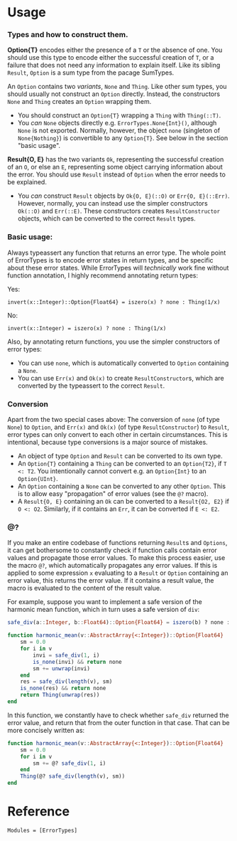 # Usage

### Types and how to construct them.
__Option{T}__ encodes either the presence of a `T` or the absence of one. You should use this type to encode either the successful creation of `T`, or a failure that does not need any information to explain itself. Like its sibling `Result`, `Option` is a sum type from the pacage SumTypes. 

An `Option` contains two _variants_, `None` and `Thing`. Like other sum types, you should usually not construct an `Option` directly. Instead, the constructors `None` and `Thing` creates an `Option` wrapping them.

* You should construct an `Option{T}` wrapping a `Thing` with `Thing(::T)`.
* You _can_ `None` objects directly e.g. `ErrorTypes.None{Int}()`, although `None` is not exported. Normally, however, the object `none` (singleton of `None{Nothing}`) is convertible to any `Option{T}`. See below in the section "basic usage".

__Result{O, E}__ has the two variants `Ok`, representing the successful creation of an `O`, or else an `E`, representing some object carrying information about the error. You should use `Result` instead of `Option` when the error needs to be explained.

* You _can_ construct `Result` objects by `Ok{O, E}(::O)` or `Err{O, E}(::Err)`. However, normally, you can instead use the simpler constructors `Ok(::O)` and `Err(::E)`. These constructors creates `ResultConstructor` objects, which can be converted to the correct `Result` types.

### Basic usage:
Always typeassert any function that returns an error type. The whole point of ErrorTypes is to encode error states in return types, and be specific about these error states. While ErrorTypes will _technically_ work fine without function annotation, I highly recommend annotating return types:

Yes:
```
invert(x::Integer)::Option{Float64} = iszero(x) ? none : Thing(1/x)
```

No:
```
invert(x::Integer) = iszero(x) ? none : Thing(1/x)
```

Also, by annotating return functions, you use the simpler constructors of error types:
* You can use `none`, which is automatically converted to `Option` containing a `None`.
* You can use `Err(x)` and `Ok(x)` to create `ResultConstructor`s, which are converted by the typeassert to the correct `Result`.

### Conversion
Apart from the two special cases above: The conversion of `none` (of type `None`) to `Option`, and `Err(x)` and `Ok(x)` (of type `ResultConstructor`) to `Result`, error types can only convert to each other in certain circumstances. This is intentional, because type conversions is a major source of mistakes.

* An object of type `Option` and `Result` can be converted to its own type.
* An `Option{T}` containing a `Thing` can be converted to an `Option{T2}`, if `T <: T2`. You intentionally cannot convert e.g. an `Option{Int}` to an `Option{UInt}`.
* An `Option` containing a `None` can be converted to any other `Option`. This is to allow easy "propagation" of error values (see the `@?` macro).
* A `Result{O, E}` containing an `Ok` can be converted to a `Result{O2, E2}` if `O <: O2`. Similarly, if it contains an `Err`, it can be converted if `E <: E2`. 

### @?
If you make an entire codebase of functions returning `Result`s and `Options`, it can get bothersome to constantly check if function calls contain error values and propagate those error values. To make this process easier, use the macro `@?`, which automatically propagates any error values. If this is applied to some expression `x` evaluating to a `Result` or `Option` containing an error value, this returns the error value. If it contains a result value, the macro is evaluated to the content of the result value.

For example, suppose you want to implement a safe version of the harmonic mean function, which in turn uses a safe version of `div`:

```julia
safe_div(a::Integer, b::Float64)::Option{Float64} = iszero(b) ? none : Thing(a/b)

function harmonic_mean(v::AbstractArray{<:Integer})::Option{Float64}
    sm = 0.0
    for i in v
        invi = safe_div(1, i)
        is_none(invi) && return none
        sm += unwrap(invi)
    end
    res = safe_div(length(v), sm)
    is_none(res) && return none
    return Thing(unwrap(res))
end
```

In this function, we constantly have to check whether `safe_div` returned the error value, and return that from the outer function in that case. That can be more concisely written as:

```julia
function harmonic_mean(v::AbstractArray{<:Integer})::Option{Float64}
    sm = 0.0
    for i in v
        sm += @? safe_div(1, i)
    end
    Thing(@? safe_div(length(v), sm))
end
```

# Reference

```@autodocs
Modules = [ErrorTypes]
```
